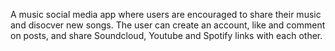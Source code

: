 A music social media app where users are encouraged to share their music and disocver new songs. The user can create an account, like and comment on posts, and share Soundcloud, Youtube and Spotify links with each other.
